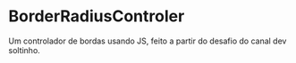 # BorderRadiusControler
Um controlador de bordas usando JS, feito a partir do desafio do canal dev soltinho.
